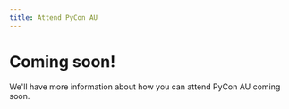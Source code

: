 ```yaml
---
title: Attend PyCon AU
---
```


# Coming soon!

We'll have more information about how you can attend PyCon AU coming soon.